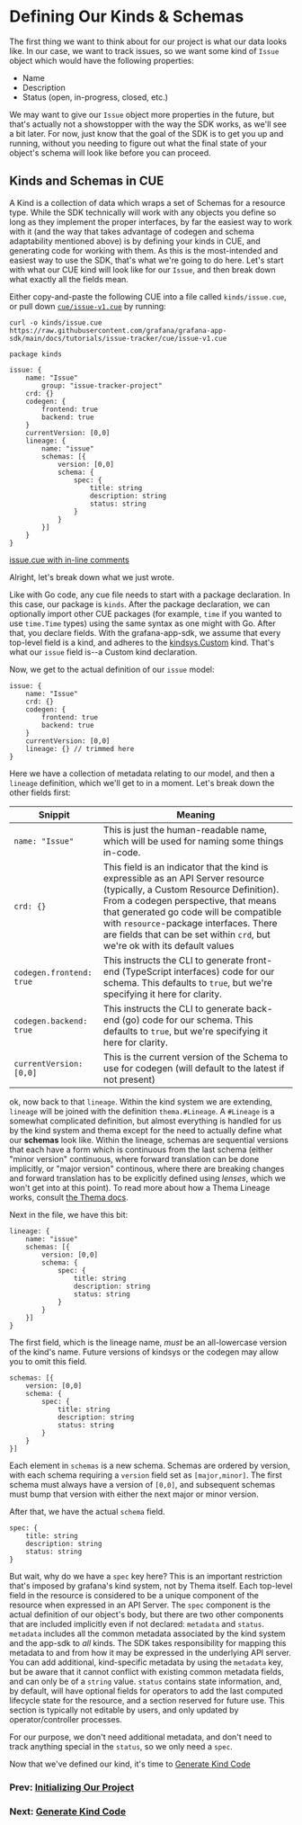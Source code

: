 # Defining Our Kinds & Schemas

The first thing we want to think about for our project is what our data looks like. In our case, we want to track issues, so we want some kind of `Issue` object which would have the following properties:
* Name
* Description
* Status (open, in-progress, closed, etc.)

We may want to give our `Issue` object more properties in the future, but that's actually not a showstopper with the way the SDK works, as we'll see a bit later. For now, just know that the goal of the SDK is to get you up and running, without you needing to figure out what the final state of your object's schema will look like before you can proceed.

## Kinds and Schemas in CUE

A Kind is a collection of data which wraps a set of Schemas for a resource type.
While the SDK technically will work with any objects you define so long as they implement the proper interfaces, by far the easiest way to work with it (and the way that takes advantage of codegen and schema adaptability mentioned above) is by defining your kinds in CUE, and generating code for working with them. As this is the most-intended and easiest way to use the SDK, that's what we're going to do here. Let's start with what our CUE kind will look like for our `Issue`, and then break down what exactly all the fields mean.

Either copy-and-paste the following CUE into a file called `kinds/issue.cue`, or pull down [`cue/issue-v1.cue`](cue/issue-v1.cue) by running:
```shell
curl -o kinds/issue.cue https://raw.githubusercontent.com/grafana/grafana-app-sdk/main/docs/tutorials/issue-tracker/cue/issue-v1.cue
```

```cue
package kinds

issue: {
	name: "Issue"
        group: "issue-tracker-project"
	crd: {}
	codegen: {
		frontend: true
		backend: true
	}
	currentVersion: [0,0]
	lineage: {
		name: "issue"
		schemas: [{
			version: [0,0]
			schema: {
				spec: {
					title: string
					description: string
					status: string
				}
			}
		}]
	}
}
```
[issue.cue with in-line comments](cue/issue-v1.cue)

Alright, let's break down what we just wrote.

Like with Go code, any cue file needs to start with a package declaration. In this case, our package is `kinds`. After the package declaration, we can optionally import other CUE packages (for example, `time` if you wanted to use `time.Time` types) using the same syntax as one might with Go. After that, you declare fields. With the grafana-app-sdk, we assume that every top-level field is a kind, and adheres to the [kindsys.Custom](https://github.com/grafana/grafana-app-sdk/kindsys/blob/df4488cce33697eccba0536970114fff02b81020/kindcat_custom.cue#L106) kind. That's what our `issue` field is--a Custom kind declaration.

Now, we get to the actual definition of our `issue` model:
```cue
issue: {
	name: "Issue"
	crd: {}
	codegen: {
		frontend: true
		backend: true
	}
	currentVersion: [0,0]
	lineage: {} // trimmed here
}
```
Here we have a collection of metadata relating to our model, and then a `lineage` definition, which we'll get to in a moment. Let's break down the other fields first:

| Snippit                               | Meaning                                                                                                                                                                                                                                                                                                                               |
|---------------------------------------|---------------------------------------------------------------------------------------------------------------------------------------------------------------------------------------------------------------------------------------------------------------------------------------------------------------------------------------|
| <nobr>`name: "Issue"`</nobr>          | This is just the human-readable name, which will be used for naming some things in-code.                                                                                                                                                                                                                                              |
| <nobr>`crd: {}`</nobr>                | This field is an indicator that the kind is expressible as an API Server resource (typically, a Custom Resource Definition). From a codegen perspective, that means that generated go code will be compatible with `resource`-package interfaces. There are fields that can be set within `crd`, but we're ok with its default values |
 | <nobr>`codegen.frontend: true`</nobr> | This instructs the CLI to generate front-end (TypeScript interfaces) code for our schema. This defaults to `true`, but we're specifying it here for clarity.                                                                                                                                                                          |
| <nobr>`codegen.backend: true`</nobr>  | This instructs the CLI to generate back-end (go) code for our schema. This defaults to `true`, but we're specifying it here for clarity.                                                                                                                                                                                              |
| <nobr>`currentVersion: [0,0]`</nobr>  | This is the current version of the Schema to use for codegen (will default to the latest if not present)                                                                                                                                                                                                                              |

ok, now back to that `lineage`. Within the kind system we are extending, `lineage` will be joined with the definition `thema.#Lineage`. A `#Lineage` is a somewhat complicated definition, but almost everything is handled for us by the kind system and thema except for the need to actually define what our **schemas** look like. Within the lineage, schemas are sequential versions that each have a form which is continuous from the last schema (either "minor version" continuous, where forward translation can be done implicitly, or "major version" continous, where there are breaking changes and forward translation has to be explicitly defined using *lenses*, which we won't get into at this point). To read more about how a Thema Lineage works, consult [the Thema docs](https://github.com/grafana/thema/blob/main/docs/overview.md).

Next in the file, we have this bit:
```cue
lineage: {
    name: "issue"
    schemas: [{
        version: [0,0]
        schema: {
            spec: {
                title: string
                description: string
                status: string
            }
        }
    }]
}
```
The first field, which is the lineage name, _must_ be an all-lowercase version of the kind's name. 
Future versions of kindsys or the codegen may allow you to omit this field.
```cue
schemas: [{
    version: [0,0]
    schema: {
        spec: {
            title: string
            description: string
            status: string
        }
    }
}]
```
Each element in `schemas` is a new schema. Schemas are ordered by version, with each schema requiring a `version` field set as
```[major,minor]```. The first schema must always have a version of `[0,0]`, and subsequent schemas must bump that version 
with either the next major or minor version.

After that, we have the actual `schema` field.
```cue
spec: {
	title: string
	description: string
	status: string
}
```
But wait, why do we have a `spec` key here? This is an important restriction that's imposed by grafana's kind system, not by Thema itself. 
Each top-level field in the resource is considered to be a unique component of the resource when expressed in an API Server. 
The `spec` component is the actual definition of our object's body, but there are two other components that are included implicitly even if not declared: 
`metadata` and `status`. `metadata` includes all the common metadata associated by the kind system and the app-sdk to _all_ kinds. 
The SDK takes responsibility for mapping this metadata to and from how it may be expressed in the underlying API server. 
You can add additional, kind-specific metadata by using the `metadata` key, but be aware that it cannot conflict with existing common metadata fields, 
and can only be of a `string` value. `status` contains state information, and, by default, will have optional fields for 
operators to add the last computed lifecycle state for the resource, and a section reserved for future use. 
This section is typically not editable by users, and only updated by operator/controller processes.

For our purpose, we don't need additional metadata, and don't need to track anything special in the `status`, so we only need a `spec`.

Now that we've defined our kind, it's time to [Generate Kind Code](03-generate-kind-code.md)

### Prev: [Initializing Our Project](01-project-init.md)
### Next: [Generate Kind Code](03-generate-kind-code.md)
